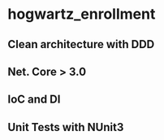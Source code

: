 # hogwartz_enrollment

## Clean architecture with DDD

## Net. Core > 3.0

## IoC and DI

## Unit Tests with NUnit3
